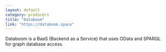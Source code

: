 ```yaml
---
layout: default
category: producers
title: "Databoom"
link: "https://databoom.space"
---
```

Databoom is a BaaS (Backend as a Service) that uses OData and SPARQL for graph database access.
